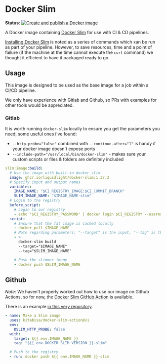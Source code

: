 # Docker Slim

**Status**: [![Create and publish a Docker image](https://github.com/liquidlight/docker-slim/actions/workflows/push-docker-image.yml/badge.svg)](https://github.com/liquidlight/docker-slim/actions/workflows/push-docker-image.yml)

A Docker image containing [Docker Slim](https://github.com/slimtoolkit/slim) for use with CI & CD pipelines.

[Installing Docker Slim](https://github.com/slimtoolkit/slim#installation) is noted as a series of commands which xan be run as part of your pipeline. However, to save resources, time and a point of failure (if the machine at the time cannot execute the `curl` command) we thought it efficient to have it packaged ready to go.

## Usage

This image is designed to be used as the base image for a job within a CI/CD pipeline.

We only have experience with Gitlab and Github, so PRs with examples for other tools would be appreciated.

### Gitlab

It is worth running `docker-slim` locally to ensure you get the parameters you need, some useful ones i've found:

- `--http-probe="false"` combined with `--continue-after="1"` is handy if your docker image doesn't expose ports
- `--include-path="/usr/local/bin/docker-slim"` - makes sure your custom scripts or files & folders are definitely included

```yaml
slim:image:build:
  # Use the image with built-in docker slim
  image: ghcr.io/liquidlight/docker-slim:1.37.3
  # Specify input and output names
  variables:
    IMAGE_NAME: "$CI_REGISTRY_IMAGE:$CI_COMMIT_BRANCH"
    SLIM_IMAGE_NAME: "$IMAGE_NAME-slim"
  # Login to the registry
  before_script:
    # Login to our registry
    - echo "$CI_REGISTRY_PASSWORD" | docker login $CI_REGISTRY --username $CI_REGISTRY_USER --password-stdin
  script:
    # Ensure that the fat image is cached locally
    - docker pull $IMAGE_NAME
    # Note regarding parameters: "--target" is the input, "--tag" is the output
    - >
      docker-slim build
      --target="$IMAGE_NAME"
      --tag="$SLIM_IMAGE_NAME"

    # Push the slimmer image
    - docker push $SLIM_IMAGE_NAME
```

## Github

_Note:_ We haven't properly worked out how to use our image on Github Actions, so for now, the [Docker Slim GitHub Action](https://github.com/marketplace/actions/docker-slim-github-action) is available.

There is an example [in this very repository](https://github.com/liquidlight/docker-slim/blob/main/.github/workflows/push-docker-image.yml).

```yaml
- name: Make a Slim image
  uses: kitabisa/docker-slim-action@v1
  env:
    DSLIM_HTTP_PROBE: false
  with:
    target: ${{ env.IMAGE_NAME }}
    tag: "${{ env.DOCKER_SLIM_VERSION }}-slim"

  # Push to the registry
  - run: docker push ${{ env.IMAGE_NAME }}-slim
```

